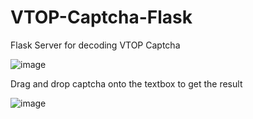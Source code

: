 # VTOP-Captcha-Flask

Flask Server for decoding VTOP Captcha

![image](https://user-images.githubusercontent.com/91070868/163028744-64686184-2594-4082-9d0f-31e8d575dd1b.png)

Drag and drop captcha onto the textbox to get the result

![image](https://user-images.githubusercontent.com/91070868/163028994-7ababee5-4ed7-415a-8099-218bf72f16e3.png)
